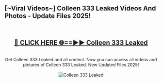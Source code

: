 <h2>[~Viral Videos~] Colleen 333 Leaked Videos And Photos - Update Files 2025!</h2>
<br>
<div align="center">
<h2><a href="https://top-ai-tools.click/QrbHav" rel="nofollow">🔴 CLICK HERE 🌐==►► Colleen 333 Leaked</a></h2>
<br>
Get Colleen 333 Leaked and all content. Now you can access all videos and pictures of Colleen 333 Leaked. New Updated Files 2025!
<br>
<br>
<a href="https://top-ai-tools.click/QrbHav" rel="nofollow" data-target="animated-image.originalLink"><img src="https://i.ibb.co.com/WyWwxjT/player-gif2.gif" alt="Colleen 333 Leaked" style="max-width: 100%; display: inline-block;" data-target="animated-image.originalImage"></a>
</div>
<br>